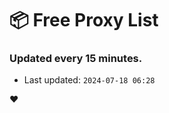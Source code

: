 # :package: Free Proxy List
### Updated every 15 minutes.

- Last updated: `2024-07-18 06:28`

:heart:
